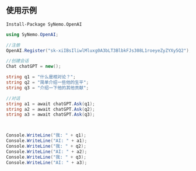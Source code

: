 ## 使用示例

```Install-Package SyNemo.OpenAI```

```C#
using SyNemo.OpenAI;

//注册
OpenAI.Register("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");

//创建会话
Chat chatGPT = new();

string q1 = "什么是相对论？";
string q2 = "简单介绍一些他的生平";
string q3 = "介绍一下他的其他贡献";

//对话
string a1 = await chatGPT.Ask(q1);
string a2 = await chatGPT.Ask(q2);
string a3 = await chatGPT.Ask(q3);



Console.WriteLine("我: " + q1);
Console.WriteLine("AI: " + a1);
Console.WriteLine("我: " + q2);
Console.WriteLine("AI: " + a2);
Console.WriteLine("我: " + q3);
Console.WriteLine("AI: " + a3);
```
